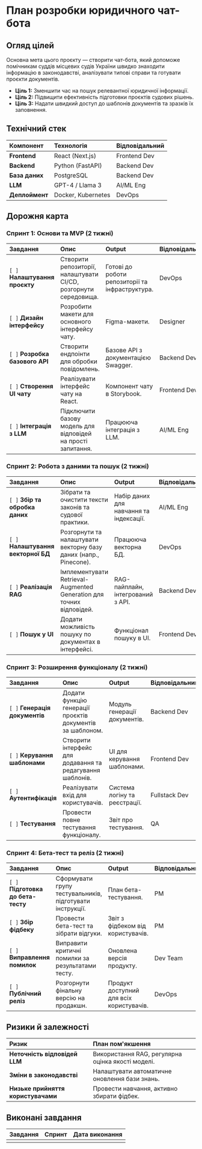 # План розробки юридичного чат-бота

## Огляд цілей

Основна мета цього проєкту — створити чат-бота, який допоможе помічникам суддів місцевих судів України швидко знаходити інформацію в законодавстві, аналізувати типові справи та готувати проєкти документів.

- **Ціль 1:** Зменшити час на пошук релевантної юридичної інформації.
- **Ціль 2:** Підвищити ефективність підготовки проєктів судових рішень.
- **Ціль 3:** Надати швидкий доступ до шаблонів документів та зразків їх заповнення.

## Технічний стек

| Компонент | Технологія | Відповідальний |
| :--- | :--- | :--- |
| **Frontend** | React (Next.js) | Frontend Dev |
| **Backend** | Python (FastAPI) | Backend Dev |
| **База даних** | PostgreSQL | Backend Dev |
| **LLM** | GPT-4 / Llama 3 | AI/ML Eng |
| **Деплоймент** | Docker, Kubernetes | DevOps |

## Дорожня карта

### Спринт 1: Основи та MVP (2 тижні)

| Завдання | Опис | Output | Відповідальний |
| :--- | :--- | :--- | :--- |
| `[ ]` **Налаштування проєкту** | Створити репозиторії, налаштувати CI/CD, розгорнути середовища. | Готові до роботи репозиторії та інфраструктура. | DevOps |
| `[ ]` **Дизайн інтерфейсу** | Розробити макети для основного інтерфейсу чату. | Figma-макети. | Designer |
| `[ ]` **Розробка базового API** | Створити ендпоінти для обробки повідомлень. | Базове API з документацією Swagger. | Backend Dev |
| `[ ]` **Створення UI чату** | Реалізувати інтерфейс чату на React. | Компонент чату в Storybook. | Frontend Dev |
| `[ ]` **Інтеграція з LLM** | Підключити базову модель для відповідей на прості запитання. | Працююча інтеграція з LLM. | AI/ML Eng |

### Спринт 2: Робота з даними та пошук (2 тижні)

| Завдання | Опис | Output | Відповідальний |
| :--- | :--- | :--- | :--- |
| `[ ]` **Збір та обробка даних** | Зібрати та очистити тексти законів та судової практики. | Набір даних для навчання та індексації. | AI/ML Eng |
| `[ ]` **Налаштування векторної БД** | Розгорнути та налаштувати векторну базу даних (напр., Pinecone). | Працююча векторна БД. | DevOps |
| `[ ]` **Реалізація RAG** | Імплементувати Retrieval-Augmented Generation для точних відповідей. | RAG-пайплайн, інтегрований з API. | Backend Dev |
| `[ ]` **Пошук у UI** | Додати можливість пошуку по документах в інтерфейсі. | Функціонал пошуку в UI. | Frontend Dev |

### Спринт 3: Розширення функціоналу (2 тижні)

| Завдання | Опис | Output | Відповідальний |
| :--- | :--- | :--- | :--- |
| `[ ]` **Генерація документів** | Додати функцію генерації проєктів документів за шаблоном. | Модуль генерації документів. | Backend Dev |
| `[ ]` **Керування шаблонами** | Створити інтерфейс для додавання та редагування шаблонів. | UI для керування шаблонами. | Frontend Dev |
| `[ ]` **Аутентифікація** | Реалізувати вхід для користувачів. | Система логіну та реєстрації. | Fullstack Dev |
| `[ ]` **Тестування** | Провести повне тестування функціоналу. | Звіт про тестування. | QA |

### Спринт 4: Бета-тест та реліз (2 тижні)

| Завдання | Опис | Output | Відповідальний |
| :--- | :--- | :--- | :--- |
| `[ ]` **Підготовка до бета-тесту** | Сформувати групу тестувальників, підготувати інструкції. | План бета-тестування. | PM |
| `[ ]` **Збір фідбеку** | Провести бета-тест та зібрати відгуки. | Звіт з фідбеком від користувачів. | PM |
| `[ ]` **Виправлення помилок** | Виправити критичні помилки за результатами тесту. | Оновлена версія продукту. | Dev Team |
| `[ ]` **Публічний реліз** | Розгорнути фінальну версію на продакшн. | Продукт доступний для всіх користувачів. | DevOps |

## Ризики й залежності

| Ризик | План пом'якшення |
| :--- | :--- |
| **Неточність відповідей LLM** | Використання RAG, регулярна оцінка якості моделі. |
| **Зміни в законодавстві** | Налаштувати автоматичне оновлення бази знань. |
| **Низьке прийняття користувачами** | Провести навчання, активно збирати фідбек. |

## Виконані завдання

| Завдання | Спринт | Дата виконання |
| :--- | :--- | :--- |
| | | |
